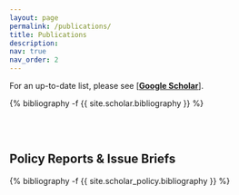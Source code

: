 ```yaml
---
layout: page
permalink: /publications/
title: Publications
description:
nav: true
nav_order: 2
---
```

<!-- _pages/publications.md -->
<div class="publications">

For an up-to-date list, please see [<b><a href="https://scholar.google.com/citations?user=MbBntPgAAAAJ&view_op=list_works&sortby=pubdate" target="_blank">Google Scholar</a></b>].

{% bibliography -f {{ site.scholar.bibliography }} %}

<br>
<br>
<h2>Policy Reports & Issue Briefs</h2>

{% bibliography -f {{ site.scholar_policy.bibliography }} %}

</div>
